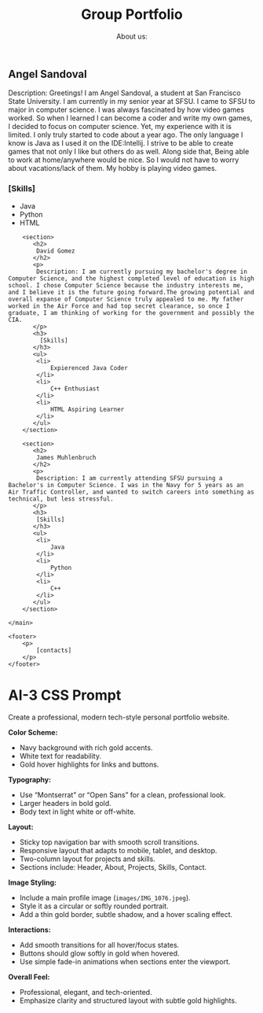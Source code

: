<!DOCTYPE html>
<html>
    <head>
        <title>
            CSC317 - Group Portfolio
        </title>
    </head>
    <body>
        <header>
            <h1>
                Group Portfolio
            </h1>
            <P>
                About us:
            </P>
        </header>
    </body>
    <main>
        <section>
           <h2>
            Angel Sandoval
           </h2> 
           <p>
            Description: Greetings! I am Angel Sandoval, a student at San Francisco State University. I am currently in my senior year at SFSU. I came to SFSU to major in computer science. I was always fascinated by how video games worked. So when I learned I can become a coder and write my own games, I decided to focus on computer science. Yet, my experience with it is limited. I only truly started to code about a year ago. The only language I know is Java as I used it on the IDE:Intellij. I strive to be able to create games that not only I like but others do as well. Along side that, Being able to work at home/anywhere would be nice. So I would not have to worry about vacations/lack of them. My hobby is playing video games.
           </p>
           <h3>
            [Skills]
           </h3>
           <ul>
            <li>
                Java
            </li>
            <li>
                Python
            </li>
            <li>
                HTML
            </li>
           </ul>
        </section>

        <section>
           <h2>
            David Gomez
           </h2> 
           <p> 
            Description: I am currently pursuing my bachelor's degree in Computer Science, and the highest completed level of education is high school. I chose Computer Science because the industry interests me, and I believe it is the future going forward.The growing potential and overall expanse of Computer Science truly appealed to me. My father worked in the Air Force and had top secret clearance, so once I graduate, I am thinking of working for the government and possibly the CIA.
           </p>
           <h3>
             [Skills]
           </h3>
           <ul>
            <li>
                Expierenced Java Coder
            </li>
            <li>
                C++ Enthusiast
            </li>
            <li>
                HTML Aspiring Learner
            </li>
           </ul>
        </section>

        <section>
           <h2>
            James Muhlenbruch
           </h2> 
           <p>
            Description: I am currently attending SFSU pursuing a Bachelor's in Computer Science. I was in the Navy for 5 years as an Air Traffic Controller, and wanted to switch careers into something as technical, but less stressful. 
           </p>
           <h3>
            [Skills]
           </h3>
           <ul>
            <li>
                Java
            </li>
            <li>
                Python
            </li>
            <li>
                C++
            </li>
           </ul>
        </section>

    </main>

    <footer>
        <p>
            [contacts]
        </p>
    </footer>
</html>





# AI-3 CSS Prompt

Create a professional, modern tech-style personal portfolio website.

**Color Scheme:**
- Navy background with rich gold accents.
- White text for readability.
- Gold hover highlights for links and buttons.

**Typography:**
- Use “Montserrat” or “Open Sans” for a clean, professional look.
- Larger headers in bold gold.
- Body text in light white or off-white.

**Layout:**
- Sticky top navigation bar with smooth scroll transitions.
- Responsive layout that adapts to mobile, tablet, and desktop.
- Two-column layout for projects and skills.
- Sections include: Header, About, Projects, Skills, Contact.

**Image Styling:**
- Include a main profile image (`images/IMG_1076.jpeg`).
- Style it as a circular or softly rounded portrait.
- Add a thin gold border, subtle shadow, and a hover scaling effect.

**Interactions:**
- Add smooth transitions for all hover/focus states.
- Buttons should glow softly in gold when hovered.
- Use simple fade-in animations when sections enter the viewport.

**Overall Feel:**
- Professional, elegant, and tech-oriented.
- Emphasize clarity and structured layout with subtle gold highlights.
